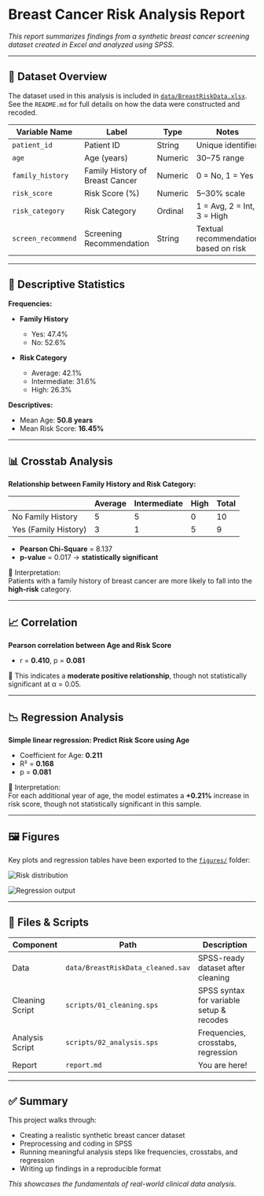 # Breast Cancer Risk Analysis Report

_This report summarizes findings from a synthetic breast cancer screening dataset created in Excel and analyzed using SPSS._

---

## 📁 Dataset Overview

The dataset used in this analysis is included in [`data/BreastRiskData.xlsx`](../data/BreastRiskData.xlsx).  
See the `README.md` for full details on how the data were constructed and recoded.

| Variable Name         | Label                                 | Type     | Notes                                  |
|-----------------------|----------------------------------------|----------|----------------------------------------|
| `patient_id`          | Patient ID                             | String   | Unique identifier                      |
| `age`                 | Age (years)                            | Numeric  | 30–75 range                            |
| `family_history`      | Family History of Breast Cancer        | Numeric  | 0 = No, 1 = Yes                        |
| `risk_score`          | Risk Score (%)                         | Numeric  | 5–30% scale                            |
| `risk_category`       | Risk Category                          | Ordinal  | 1 = Avg, 2 = Int, 3 = High             |
| `screen_recommend`    | Screening Recommendation               | String   | Textual recommendation based on risk   |

---

## 🔢 Descriptive Statistics

**Frequencies:**

- **Family History**  
  - Yes: 47.4%  
  - No: 52.6%  

- **Risk Category**  
  - Average: 42.1%  
  - Intermediate: 31.6%  
  - High: 26.3%  

**Descriptives:**

- Mean Age: **50.8 years**  
- Mean Risk Score: **16.45%**  

---

## 📊 Crosstab Analysis

**Relationship between Family History and Risk Category:**

|                        | Average | Intermediate | High | Total |
|------------------------|---------|--------------|------|-------|
| No Family History      | 5       | 5            | 0    | 10    |
| Yes (Family History)   | 3       | 1            | 5    | 9     |

- **Pearson Chi-Square** = 8.137  
- **p-value** = 0.017 → **statistically significant**

🔎 Interpretation:  
Patients with a family history of breast cancer are more likely to fall into the **high-risk** category.

---

## 📈 Correlation

**Pearson correlation between Age and Risk Score**  
- r = **0.410**, p = **0.081**

📌 This indicates a **moderate positive relationship**, though not statistically significant at α = 0.05.

---

## 📉 Regression Analysis

**Simple linear regression: Predict Risk Score using Age**

- Coefficient for Age: **0.211**
- R² = **0.168**  
- p = **0.081**

📌 Interpretation:  
For each additional year of age, the model estimates a **+0.21%** increase in risk score, though not statistically significant in this sample.

---

## 🖼️ Figures

Key plots and regression tables have been exported to the [`figures/`](../figures) folder:

![Risk distribution](../figures/risk_bar_chart.png)

![Regression output](../figures/regression_coefficients.png)


---

## 📂 Files & Scripts

| Component         | Path                              | Description                               |
|------------------|-----------------------------------|-------------------------------------------|
| Data              | `data/BreastRiskData_cleaned.sav` | SPSS-ready dataset after cleaning         |
| Cleaning Script   | `scripts/01_cleaning.sps`         | SPSS syntax for variable setup & recodes  |
| Analysis Script   | `scripts/02_analysis.sps`         | Frequencies, crosstabs, regression         |
| Report            | `report.md`                       | You are here!                             |

---

## ✅ Summary

This project walks through:

- Creating a realistic synthetic breast cancer dataset
- Preprocessing and coding in SPSS
- Running meaningful analysis steps like frequencies, crosstabs, and regression
- Writing up findings in a reproducible format

_This showcases the fundamentals of real-world clinical data analysis._

